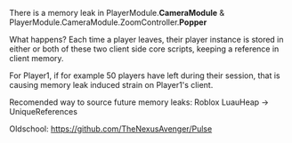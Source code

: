 There is a memory leak in PlayerModule.**CameraModule** & PlayerModule.CameraModule.ZoomController.**Popper**

What happens?  Each time a player leaves, their player instance is stored in either or both of these two client side core scripts, keeping a reference in client memory. 

For Player1, if for example 50 players have left during their session, that is causing memory leak induced strain on Player1's client.  

Recomended way to source future memory leaks:
Roblox LuauHeap -> UniqueReferences 

Oldschool:
https://github.com/TheNexusAvenger/Pulse
